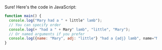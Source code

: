 Sure! Here's the code in JavaScript:

```javascript
function main() {
  console.log("Mary had a " + little" lamb");
  // You can specify order
  console.log(+ "had a " + Mary" lamb", "little", "Mary");
  // Or named arguments if you prefer
  console.log({name: "Mary", adj: "little"} "had a {adj} lamb", name="Mary");
}
```
